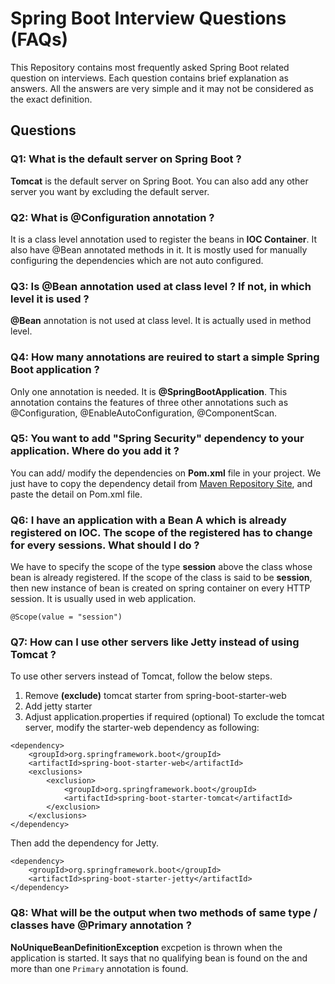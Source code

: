 # Spring Boot Interview Questions (FAQs)
This Repository contains most frequently asked Spring Boot related question on interviews. Each question contains brief explanation as answers. All the answers are very simple and it may not be considered as the exact definition.

## Questions
### Q1: What is the default server on Spring Boot ?
**Tomcat** is the default server on Spring Boot. You can also add any other server you want by excluding the default server.

### Q2: What is @Configuration annotation ?
It is a class level annotation used to register the beans in **IOC Container**. It also have @Bean annotated methods in it. It is mostly used for manually configuring the dependencies which are not auto configured.

### Q3: Is @Bean annotation used at class level ? If not, in which level it is used ?
**@Bean** annotation is not used at class level. It is actually used in method level.

### Q4: How many annotations are reuired to start a simple Spring Boot application ?
Only one annotation is needed. It is **@SpringBootApplication**. This annotation contains the features of three other annotations such as @Configuration, @EnableAutoConfiguration, @ComponentScan.

### Q5: You want to add **"Spring Security"** dependency to your application. Where do you add it ?
You can add/ modify the dependencies on **Pom.xml** file in your project. We just have to copy the dependency detail from [Maven Repository Site](https://mvnrepository.com/artifact/org.springframework.boot/spring-boot-starter-web/2.2.6.RELEASE), and paste the detail on Pom.xml file.

### Q6: I have an application with a Bean A which is already registered on IOC. The scope of the registered has to change for every sessions. What should I do ?
We have to specify the scope of the type **session** above the class whose bean is already registered.
If the scope of the class is said to be **session**, then new instance of bean is created on spring container on every HTTP session. It is usually used in web application.
```
@Scope(value = "session")
```

### Q7: How can I use other servers like Jetty instead of using Tomcat ?
To use other servers instead of Tomcat, follow the below steps.
1. Remove **(exclude)** tomcat starter from spring-boot-starter-web
2. Add jetty starter
3. Adjust application.properties if required (optional)
To exclude the tomcat server, modify the starter-web dependency as following:
```
<dependency>
    <groupId>org.springframework.boot</groupId>
    <artifactId>spring-boot-starter-web</artifactId>
    <exclusions>
        <exclusion>
            <groupId>org.springframework.boot</groupId>
            <artifactId>spring-boot-starter-tomcat</artifactId>
        </exclusion>
    </exclusions>
</dependency>
```
Then add the dependency for Jetty.
```
<dependency>
    <groupId>org.springframework.boot</groupId>
    <artifactId>spring-boot-starter-jetty</artifactId>
</dependency>
```

### Q8: What will be the output when two methods of same type / classes have @Primary annotation ?
**NoUniqueBeanDefinitionException** excpetion is thrown when the application is started. It says that no qualifying bean is found on the <package> and more than one `Primary` annotation is found.

